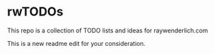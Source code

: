 # rwTODOs

This repo is a collection of TODO lists and ideas for raywenderlich.com

This is a new readme edit for your consideration. 
